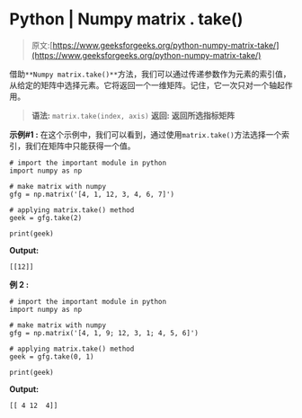 # Python | Numpy matrix . take()

> 原文:[https://www.geeksforgeeks.org/python-numpy-matrix-take/](https://www.geeksforgeeks.org/python-numpy-matrix-take/)

借助`**Numpy matrix.take()**`方法，我们可以通过传递参数作为元素的索引值，从给定的矩阵中选择元素。它将返回一个一维矩阵。记住，它一次只对一个轴起作用。

> **语法:** `matrix.take(index, axis)`
> **返回:** **返回所选指标矩阵**

**示例#1 :**
在这个示例中，我们可以看到，通过使用`matrix.take()`方法选择一个索引，我们在矩阵中只能获得一个值。

```
# import the important module in python
import numpy as np

# make matrix with numpy
gfg = np.matrix('[4, 1, 12, 3, 4, 6, 7]')

# applying matrix.take() method
geek = gfg.take(2)

print(geek)
```

**Output:**

```
[[12]]

```

**例 2 :**

```
# import the important module in python
import numpy as np

# make matrix with numpy
gfg = np.matrix('[4, 1, 9; 12, 3, 1; 4, 5, 6]')

# applying matrix.take() method
geek = gfg.take(0, 1)

print(geek)
```

**Output:**

```
[[ 4 12  4]]

```